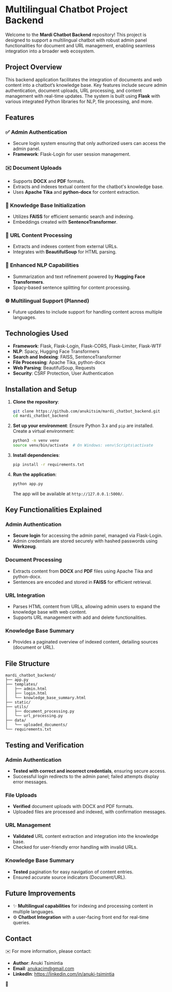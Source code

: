 # Multilingual Chatbot Project Backend

Welcome to the **Mardi Chatbot Backend** repository! This project is designed to support a multilingual chatbot with robust admin panel functionalities for document and URL management, enabling seamless integration into a broader web ecosystem.

## Project Overview
This backend application facilitates the integration of documents and web content into a chatbot’s knowledge base. Key features include secure admin authentication, document uploads, URL processing, and content management with real-time updates. The system is built using **Flask** with various integrated Python libraries for NLP, file processing, and more.

## Features

### ✅ **Admin Authentication**
- Secure login system ensuring that only authorized users can access the admin panel.
- **Framework**: Flask-Login for user session management.

### ✉️ **Document Uploads**
- Supports **DOCX** and **PDF** formats.
- Extracts and indexes textual content for the chatbot's knowledge base.
- Uses **Apache Tika** and **python-docx** for content extraction.

### 📁 **Knowledge Base Initialization**
- Utilizes **FAISS** for efficient semantic search and indexing.
- Embeddings created with **SentenceTransformer**.

### 📂 **URL Content Processing**
- Extracts and indexes content from external URLs.
- Integrates with **BeautifulSoup** for HTML parsing.

### 💎 **Enhanced NLP Capabilities**
- Summarization and text refinement powered by **Hugging Face Transformers**.
- Spacy-based sentence splitting for content processing.

### 🌐 **Multilingual Support** (Planned)
- Future updates to include support for handling content across multiple languages.

## Technologies Used
- **Framework**: Flask, Flask-Login, Flask-CORS, Flask-Limiter, Flask-WTF
- **NLP**: Spacy, Hugging Face Transformers
- **Search and Indexing**: FAISS, SentenceTransformer
- **File Processing**: Apache Tika, python-docx
- **Web Parsing**: BeautifulSoup, Requests
- **Security**: CSRF Protection, User Authentication

## Installation and Setup

1. **Clone the repository**:
   ```bash
   git clone https://github.com/anukitsim/mardi_chatbot_backend.git
   cd mardi_chatbot_backend
   ```

2. **Set up your environment**:
   Ensure Python 3.x and `pip` are installed. Create a virtual environment:
   ```bash
   python3 -m venv venv
   source venv/bin/activate  # On Windows: venv\Scripts\activate
   ```

3. **Install dependencies**:
   ```bash
   pip install -r requirements.txt
   ```

4. **Run the application**:
   ```bash
   python app.py
   ```
   The app will be available at `http://127.0.0.1:5000/`.

## Key Functionalities Explained

### Admin Authentication
- **Secure login** for accessing the admin panel, managed via Flask-Login.
- Admin credentials are stored securely with hashed passwords using **Werkzeug**.

### Document Processing
- Extracts content from **DOCX** and **PDF** files using Apache Tika and python-docx.
- Sentences are encoded and stored in **FAISS** for efficient retrieval.

### URL Integration
- Parses HTML content from URLs, allowing admin users to expand the knowledge base with web content.
- Supports URL management with add and delete functionalities.

### Knowledge Base Summary
- Provides a paginated overview of indexed content, detailing sources (document or URL).

## File Structure
```
mardi_chatbot_backend/
├── app.py
├── templates/
│   ├── admin.html
│   ├── login.html
│   └── knowledge_base_summary.html
├── static/
├── utils/
│   ├── document_processing.py
│   └── url_processing.py
├── data/
│   └── uploaded_documents/
└── requirements.txt
```

## Testing and Verification
### Admin Authentication
- **Tested with correct and incorrect credentials**, ensuring secure access.
- Successful login redirects to the admin panel; failed attempts display error messages.

### File Uploads
- **Verified** document uploads with DOCX and PDF formats.
- Uploaded files are processed and indexed, with confirmation messages.

### URL Management
- **Validated** URL content extraction and integration into the knowledge base.
- Checked for user-friendly error handling with invalid URLs.

### Knowledge Base Summary
- **Tested** pagination for easy navigation of content entries.
- Ensured accurate source indicators (Document/URL).

## Future Improvements
- ✨ **Multilingual capabilities** for indexing and processing content in multiple languages.
- ⚙️ **Chatbot Integration** with a user-facing front end for real-time queries.


## Contact
✉️ For more information, please contact:
- **Author**: Anuki Tsimintia
- **Email**: anukacim@gmail.com
- **LinkedIn**: https://linkedin.com/in/anuki-tsimintia

 🚀

